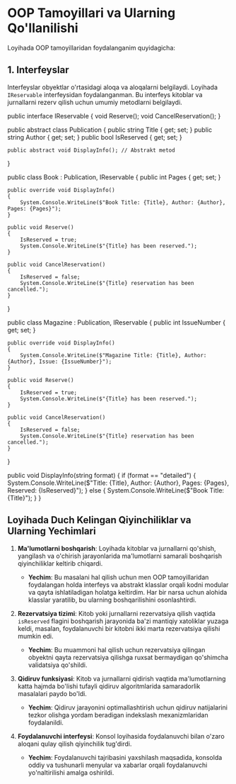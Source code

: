 # OOP Tamoyillari va Ularning Qo'llanilishi

Loyihada OOP tamoyillaridan foydalanganim quyidagicha:

## 1. Interfeyslar

Interfeyslar obyektlar o'rtasidagi aloqa va aloqalarni belgilaydi. Loyihada `IReservable` interfeysidan foydalanganman. Bu interfeys kitoblar va jurnallarni rezerv qilish uchun umumiy metodlarni belgilaydi.

public interface IReservable
{
    void Reserve();
    void CancelReservation();
}

public abstract class Publication
{
    public string Title { get; set; }
    public string Author { get; set; }
    public bool IsReserved { get; set; }

    public abstract void DisplayInfo(); // Abstrakt metod
}


public class Book : Publication, IReservable
{
    public int Pages { get; set; }

    public override void DisplayInfo()
    {
        System.Console.WriteLine($"Book Title: {Title}, Author: {Author}, Pages: {Pages}");
    }

    public void Reserve()
    {
        IsReserved = true;
        System.Console.WriteLine($"{Title} has been reserved.");
    }

    public void CancelReservation()
    {
        IsReserved = false;
        System.Console.WriteLine($"{Title} reservation has been cancelled.");
    }
}

public class Magazine : Publication, IReservable
{
    public int IssueNumber { get; set; }

    public override void DisplayInfo()
    {
        System.Console.WriteLine($"Magazine Title: {Title}, Author: {Author}, Issue: {IssueNumber}");
    }

    public void Reserve()
    {
        IsReserved = true;
        System.Console.WriteLine($"{Title} has been reserved.");
    }

    public void CancelReservation()
    {
        IsReserved = false;
        System.Console.WriteLine($"{Title} reservation has been cancelled.");
    }
}


public void DisplayInfo(string format)
{
    if (format == "detailed")
    {
        System.Console.WriteLine($"Title: {Title}, Author: {Author}, Pages: {Pages}, Reserved: {IsReserved}");
    }
    else
    {
        System.Console.WriteLine($"Book Title: {Title}");
    }
}


## Loyihada Duch Kelingan Qiyinchiliklar va Ularning Yechimlari

1. **Ma'lumotlarni boshqarish**: Loyihada kitoblar va jurnallarni qo'shish, yangilash va o'chirish jarayonlarida ma'lumotlarni samarali boshqarish qiyinchiliklar keltirib chiqardi.
   - **Yechim**: Bu masalani hal qilish uchun men OOP tamoyillaridan foydalangan holda interfeys va abstrakt klasslar orqali kodni modular va qayta ishlatiladigan holatga keltirdim. Har bir narsa uchun alohida klasslar yaratilib, bu ularning boshqarilishini osonlashtirdi.

2. **Rezervatsiya tizimi**: Kitob yoki jurnallarni rezervatsiya qilish vaqtida `isReserved` flagini boshqarish jarayonida ba'zi mantiqiy xatoliklar yuzaga keldi, masalan, foydalanuvchi bir kitobni ikki marta rezervatsiya qilishi mumkin edi.
   - **Yechim**: Bu muammoni hal qilish uchun rezervatsiya qilingan obyektni qayta rezervatsiya qilishga ruxsat bermaydigan qo'shimcha validatsiya qo'shildi.

3. **Qidiruv funksiyasi**: Kitob va jurnallarni qidirish vaqtida ma'lumotlarning katta hajmda bo'lishi tufayli qidiruv algoritmlarida samaradorlik masalalari paydo bo'ldi.
   - **Yechim**: Qidiruv jarayonini optimallashtirish uchun qidiruv natijalarini tezkor olishga yordam beradigan indekslash mexanizmlaridan foydalanildi.

4. **Foydalanuvchi interfeysi**: Konsol loyihasida foydalanuvchi bilan o'zaro aloqani qulay qilish qiyinchilik tug'dirdi.
   - **Yechim**: Foydalanuvchi tajribasini yaxshilash maqsadida, konsolda oddiy va tushunarli menyular va xabarlar orqali foydalanuvchi yo'naltirilishi amalga oshirildi.
